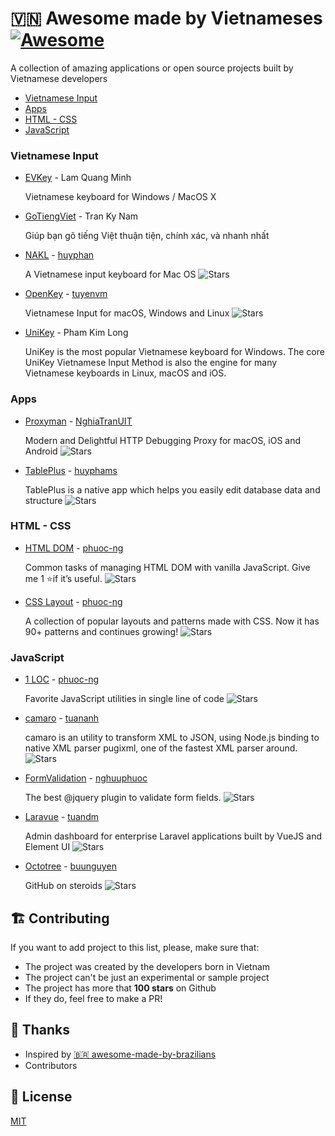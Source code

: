 # 🇻🇳 Awesome made by Vietnameses [![Awesome](https://awesome.re/badge.svg)](https://awesome.re)
A collection of amazing applications or open source projects built by Vietnamese developers

- [Vietnamese Input](#vietnamese_input)
- [Apps](#apps)
- [HTML - CSS](#css)
- [JavaScript](#js)

<a name="vietnamese_input"></a>
### Vietnamese Input

- [EVKey](https://evkeyvn.com) - Lam Quang Minh

    Vietnamese keyboard for Windows / MacOS X

- [GoTiengViet](https://www.trankynam.com/gotv) - Tran Ky Nam

    Giúp bạn gõ tiếng Việt thuận tiện, chính xác, và nhanh nhất

- [NAKL](https://github.com/huyphan/NAKL) - [huyphan](https://github.com/huyphan)

    A Vietnamese input keyboard for Mac OS
    ![Stars](https://img.shields.io/github/stars/huyphan/NAKL?style=flat-square)

- [OpenKey](https://github.com/tuyenvm/OpenKey) - [tuyenvm](https://github.com/tuyenvm)

    Vietnamese Input for macOS, Windows and Linux
    ![Stars](https://img.shields.io/github/stars/tuyenvm/OpenKey?style=flat-square)

- [UniKey](https://unikey.org) - Pham Kim Long

    UniKey is the most popular Vietnamese keyboard for Windows. The core UniKey Vietnamese Input Method is also the engine for many Vietnamese keyboards in Linux, macOS and iOS.

<a name="apps"></a>
### Apps

- [Proxyman](https://github.com/ProxymanApp/Proxyman) - [NghiaTranUIT](https://github.com/NghiaTranUIT)

    Modern and Delightful HTTP Debugging Proxy for macOS, iOS and Android
    ![Stars](https://img.shields.io/github/stars/ProxymanApp/Proxyman.svg?style=flat-square)

- [TablePlus](https://github.com/TablePlus/TablePlus) - [huyphams](https://github.com/huyphams)

    TablePlus is a native app which helps you easily edit database data and structure
    ![Stars](https://img.shields.io/github/stars/TablePlus/TablePlus?style=flat-square)

<a name="css"></a>
### HTML - CSS

- [HTML DOM](https://github.com/phuoc-ng/html-dom) - [phuoc-ng](https://github.com/phuoc-ng)

    Common tasks of managing HTML DOM with vanilla JavaScript. Give me 1 ⭐if it’s useful.
    ![Stars](https://img.shields.io/github/stars/phuoc-ng/html-dom.svg?style=flat-square)

- [CSS Layout](https://github.com/phuoc-ng/csslayout) - [phuoc-ng](https://github.com/phuoc-ng)

    A collection of popular layouts and patterns made with CSS. Now it has 90+ patterns and continues growing!
    ![Stars](https://img.shields.io/github/stars/phuoc-ng/csslayout.svg?style=flat-square)

<a name="js"></a>
### JavaScript

- [1 LOC](https://github.com/phuoc-ng/1loc) - [phuoc-ng](https://github.com/phuoc-ng)

    Favorite JavaScript utilities in single line of code
    ![Stars](https://img.shields.io/github/stars/phuoc-ng/1loc.svg?style=flat-square)

- [camaro](https://github.com/tuananh/camaro) - [tuananh](https://github.com/tuananh)

    camaro is an utility to transform XML to JSON, using Node.js binding to native XML parser pugixml, one of the fastest XML parser around.
    ![Stars](https://img.shields.io/github/stars/tuananh/camaro.svg?style=flat-square)

- [FormValidation](https://github.com/formvalidation/formvalidation) - [nghuuphuoc](https://github.com/nghuuphuoc)

    The best @jquery plugin to validate form fields.
    ![Stars](https://img.shields.io/github/stars/formvalidation/formvalidation.svg?style=flat-square)

- [Laravue](https://github.com/tuandm/laravue) - [tuandm](https://github.com/tuandm)

    Admin dashboard for enterprise Laravel applications built by VueJS and Element UI 
    ![Stars](https://img.shields.io/github/stars/tuandm/laravue.svg?style=flat-square)

- [Octotree](https://github.com/ovity/octotree) - [buunguyen](https://github.com/buunguyen)

    GitHub on steroids
    ![Stars](https://img.shields.io/github/stars/ovity/octotree.svg?style=flat-square)

## 🏗 Contributing

If you want to add project to this list, please, make sure that:

- The project was created by the developers born in Vietnam
- The project can't be just an experimental or sample project
- The project has more that **100 stars** on Github
- If they do, feel free to make a PR!

## 🥰 Thanks

- Inspired by [🇧🇷 awesome-made-by-brazilians](https://github.com/felipefialho/awesome-made-by-brazilians)
- Contributors

## 📝 License

[MIT](/license)

